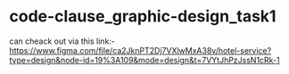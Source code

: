 # code-clause_graphic-design_task1 


can cheack out via this link:-
https://www.figma.com/file/ca2JknPT2Dj7VXlwMxA38v/hotel-service?type=design&node-id=19%3A109&mode=design&t=7VYtJhPzJssN1cRk-1
